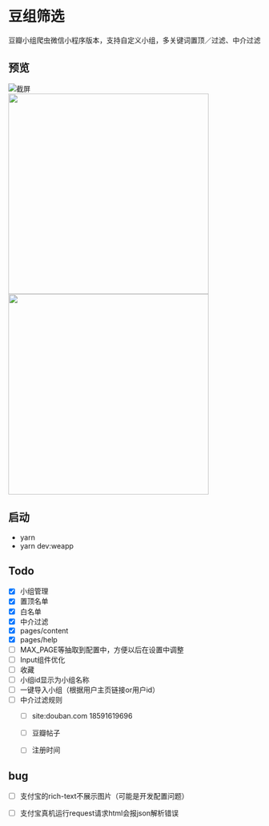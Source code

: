 # 豆组筛选
豆瓣小组爬虫微信小程序版本，支持自定义小组，多关键词置顶／过滤、中介过滤


## 预览
![截屏](https://github.com/jiahui92/taro-douban-group-filter/blob/master/assets/qrcode.jpg)<br/>
<img src="https://github.com/jiahui92/taro-douban-group-filter/blob/master/assets/s-index.png" height="400" style="margin-right: 10px;" />
<img src="https://github.com/jiahui92/taro-douban-group-filter/blob/master/assets/s-content.png" height="400" />


## 启动
* yarn
* yarn dev:weapp

## Todo
* [x] 小组管理
* [x] 置顶名单
* [x] 白名单
* [x] 中介过滤
* [x] pages/content
* [x] pages/help
* [ ] MAX_PAGE等抽取到配置中，方便以后在设置中调整
* [ ] Input组件优化
* [ ] 收藏
* [ ] 小组id显示为小组名称
* [ ] 一键导入小组（根据用户主页链接or用户id）
* [ ] 中介过滤规则
  * [ ] site:douban.com 18591619696
  * [ ] 豆瓣帖子
  * [ ] 注册时间



## bug
* [ ] 支付宝的rich-text不展示图片（可能是开发配置问题）
* [ ] 支付宝真机运行request请求html会报json解析错误

